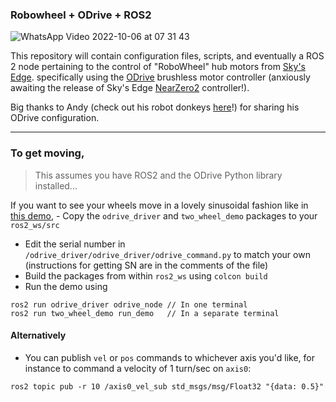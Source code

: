 ### Robowheel + ODrive + ROS2

![WhatsApp Video 2022-10-06 at 07 31 43](https://user-images.githubusercontent.com/63222803/194214835-836d72d2-6441-4f5e-8502-0a29d9c77815.gif)

This repository will contain configuration files, scripts, and eventually a ROS 2 node pertaining to the control of "RoboWheel" hub motors from [Sky's Edge](https://skysedge.com/robotics/robowheel170/index.html). specifically using the [ODrive](https://odriverobotics.com/shop/odrive-v36) brushless motor controller (anxiously awaiting the release of Sky's Edge [NearZero2](https://skysedge.com/robotics/nz2/index.html) controller!).

Big thanks to Andy (check out his robot donkeys [here](https://hackaday.io/project/187319-robot-donkeys)!) for sharing his ODrive configuration.

---

### To get moving,
> This assumes you have ROS2 and the ODrive Python library installed...

If you want to see your wheels move in a lovely sinusoidal fashion like in [this demo](https://www.youtube.com/watch?v=O3zcFxpLdpY&ab_channel=Digi-Key), - Copy the `odrive_driver` and `two_wheel_demo` packages to your `ros2_ws/src`
- Edit the serial number in `/odrive_driver/odrive_driver/odrive_command.py` to match your own (instructions for getting SN are in the comments of the file)
- Build the packages from within `ros2_ws` using `colcon build`
- Run the demo using
```
ros2 run odrive_driver odrive_node // In one terminal
ros2 run two_wheel_demo run_demo   // In a separate terminal
```


#### Alternatively
- You can publish `vel` or `pos` commands to whichever axis you'd like, for instance to command a velocity of 1 turn/sec on `axis0`:
```
ros2 topic pub -r 10 /axis0_vel_sub std_msgs/msg/Float32 "{data: 0.5}"
```
